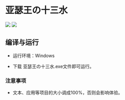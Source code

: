 # 亚瑟王の十三水
[![](https://img.shields.io/badge/Language-Python-blue)](https://img.shields.io/badge/Language-Python-blue) [![](https://img.shields.io/badge/code%20quality-A-brightgreen)](https://app.codacy.com/manual/Yaobink/Shisanshui/dashboard?bid=14710957)
## 编译与运行

- 运行环境：Windows


- 下载 亚瑟王の十三水.exe文件即可运行。

### 注意事项

- 文本、应用等项目的大小调成100%，否则会影响体验。

